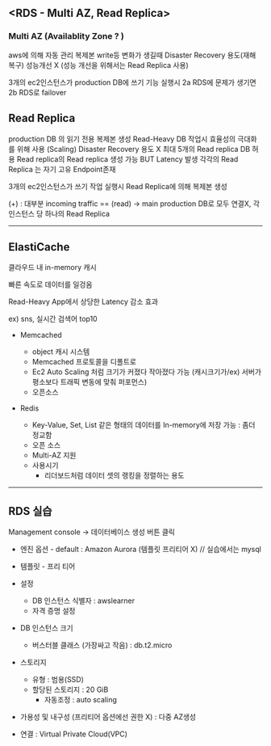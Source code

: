 ## <RDS - Multi AZ, Read Replica>

### Multi AZ (Availablity Zone ? )

aws에 의해 자동 관리
복제본
write등 변화가 생길때
Disaster Recovery 용도(재해 복구)
성능개선 X (성능 개선을 위해서는 Read Replica 사용)

3개의 ec2인스턴스가 production DB에 쓰기 기능 실행시 2a RDS에 문제가 생기면 2b RDS로 failover









## Read Replica

production DB 의 읽기 전용 복제본 생성
Read-Heavy DB 작업시 효율성의 극대화를 위해 사용 (Scaling)
Disaster Recovery 용도 X
최대 5개의 Read replica DB 허용
Read replica의 Read replica 생성 가능 BUT Latency 발생
각각의 Read Replica 는 자기 고유 Endpoint존재

3개의 ec2인스턴스가 쓰기 작업 실행시 Read Replica에 의해 복제본 생성

(+) : 대부분 incoming traffic == (read) -> main production DB로 모두 연결X, 각 인스턴스 당 하나의 Read Replica





--------------

## ElastiCache

클라우드 내 in-memory 캐시

빠른 속도로 데이터를 일겅옴

Read-Heavy App에서 상당한 Latency 감소 효과

ex) sns, 실시간 검색어 top10





- Memcached
  - object 캐시 시스템
  - Memcached 프로토콜을 디폴트로
  - Ec2 Auto Scaling 처럼 크기가 커졌다 작아졌다 가능 (캐시크기가/ex) 서버가 평소보다 트래픽 변동에 맞춰 퍼포먼스)
  - 오픈소스





- Redis
  - Key-Value, Set, List 같은 형태의 데이터를 In-memory에 저장 가능 : 좀더 정교함
  - 오픈 소스
  - Multi-AZ 지원
  - 사용시기
    - 리더보드처럼 데이터 셋의 랭킹을 정렬하는 용도



---

## RDS 실습

Management console -> 데이터베이스 생성 버튼 클릭



- 엔진 옵션 - default : Amazon Aurora (템플릿 프리티어 X) // 실습에서는 mysql

- 템플릿 - 프리 티어

- 설정
  - DB 인스턴스 식별자  : awslearner
  - 자격 증명 설정
- DB 인스턴스 크기
  - 버스터블 클래스 (가장싸고 작음) : db.t2.micro

- 스토리지
  - 유형 : 범용(SSD)
  - 할당된 스토리지 : 20 GiB
    - 자동조정 : auto scaling
- 가용성 및 내구성 (프리티어 옵션에선 권한 X) : 다중 AZ생성
- 연결 : Virtual Private Cloud(VPC)